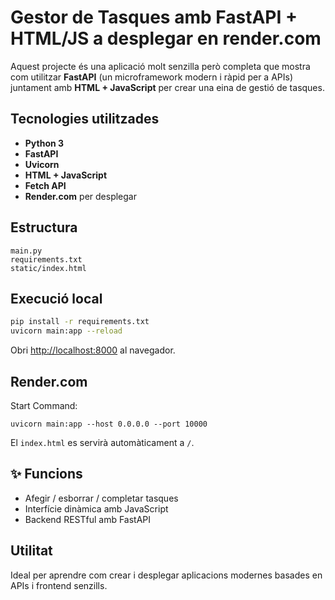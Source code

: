 
# Gestor de Tasques amb FastAPI + HTML/JS a desplegar en render.com

Aquest projecte és una aplicació molt senzilla però completa que mostra com utilitzar **FastAPI** (un microframework modern i ràpid per a APIs) juntament amb **HTML + JavaScript** per crear una eina de gestió de tasques.

## Tecnologies utilitzades
- **Python 3**
- **FastAPI**
- **Uvicorn**
- **HTML + JavaScript**
- **Fetch API**
- **Render.com** per desplegar

## Estructura
```
main.py
requirements.txt
static/index.html
```

## Execució local
```bash
pip install -r requirements.txt
uvicorn main:app --reload
```
Obri [http://localhost:8000](http://localhost:8000) al navegador.

## Render.com
Start Command:
```
uvicorn main:app --host 0.0.0.0 --port 10000
```

El `index.html` es servirà automàticament a `/`.

## ✨ Funcions
- Afegir / esborrar / completar tasques
- Interfície dinàmica amb JavaScript
- Backend RESTful amb FastAPI

## Utilitat
Ideal per aprendre com crear i desplegar aplicacions modernes basades en APIs i frontend senzills.
